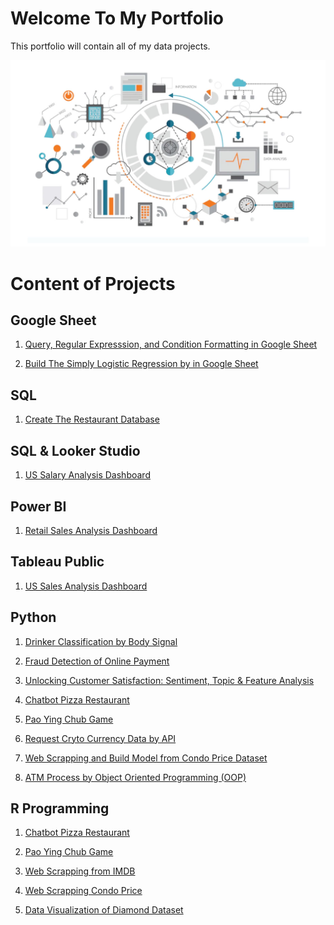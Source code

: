 # Welcome To My Portfolio
This portfolio will contain all of my data projects.

![alt text](image.png)

# Content of Projects

## Google Sheet
1. [Query, Regular Expresssion, and Condition Formatting in Google Sheet](https://github.com/prateeppyntk/data-projects/tree/b0ddc79b7b45ed71eafda3bf5008cf8d9f8f8d36/Query%2C%20Regular%20Expression%2C%20and%20Condition%20Formatting%20in%20Google%20Sheet)

2. [Build The Simply Logistic Regression by in Google Sheet](https://github.com/prateeppyntk/data-projects/tree/b0ddc79b7b45ed71eafda3bf5008cf8d9f8f8d36/Build%20The%20Simply%20Logistic%20Regression%20by%20Google%20Sheet)


## SQL
1. [Create The Restaurant Database](https://github.com/prateeppyntk/data-projects/tree/ea5e2e24fda87931e927977759b183971bd6a152/Create%20The%20Restaurant%20Database)


## SQL & Looker Studio
1. [US Salary Analysis Dashboard](https://github.com/prateeppyntk/data-projects/tree/4a8d5a705e4e4521be8de3707ba99e2b07026dc2/US%20Salary%20Analysis%20Dashboard)


## Power BI 
1. [Retail Sales Analysis Dashboard](https://github.com/prateeppyntk/data-projects/tree/4a8d5a705e4e4521be8de3707ba99e2b07026dc2/Retail%20Sales%20Analysis%20Dashboard)


## Tableau Public 
1. [US Sales Analysis Dashboard](https://github.com/prateeppyntk/data-projects/tree/4a8d5a705e4e4521be8de3707ba99e2b07026dc2/US%20Sales%20Analysis%20Dashboard)


## Python 
1. [Drinker Classification by Body Signal](https://github.com/prateeppyntk/data-projects/tree/99e4385ab85154468f5482e2ec6e661530248a25/Drinker%20Classification%20By%20Body%20Signal)
  
2. [Fraud Detection of Online Payment](https://github.com/prateeppyntk/data-projects/tree/99e4385ab85154468f5482e2ec6e661530248a25/Sales%20Analysis%20Dashboard%20(Using%20The%20Retail%20Sales%20Dataset))
  
3. [Unlocking Customer Satisfaction: Sentiment, Topic & Feature Analysis](https://github.com/prateeppyntk/data-projects/tree/99e4385ab85154468f5482e2ec6e661530248a25/Unlocking%20Customer%20Satisfaction%3A%20Sentiment%2C%20Topic%20%26%20Feature%20Analysis)

4. [Chatbot Pizza Restaurant](https://github.com/prateeppyntk/data-projects/blob/ea5e2e24fda87931e927977759b183971bd6a152/%5BPython%5D%20Chatbot%20Pizza%20Restaurant.ipynb)

5. [Pao Ying Chub Game](https://github.com/prateeppyntk/data-projects/blob/ea5e2e24fda87931e927977759b183971bd6a152/%5BPython%5D%20Pao%20Ying%20Chub%20Game.ipynb)

6. [Request Cryto Currency Data by API](https://github.com/prateeppyntk/data-projects/blob/ea5e2e24fda87931e927977759b183971bd6a152/%5BPython%5D%20Request%20Cryto%20Currency%20Data%20(By%20API).ipynb)

7. [Web Scrapping and Build Model from Condo Price Dataset](https://github.com/prateeppyntk/data-projects/blob/ea5e2e24fda87931e927977759b183971bd6a152/%5BPython%5D%20Web%20Scrapping%20and%20Build%20Model%20from%20Condo%20Price%20Dataset.ipynb)

8. [ATM Process by Object Oriented Programming (OOP)](https://github.com/prateeppyntk/data-projects/blob/ea5e2e24fda87931e927977759b183971bd6a152/%5BPython%5D%20ATM%20Process%20by%20OOP.ipynb)


## R Programming
1. [Chatbot Pizza Restaurant](https://github.com/prateeppyntk/data-projects/blob/ea5e2e24fda87931e927977759b183971bd6a152/%5BR%5D%20Chatbot%20Pizza%20Restaurant)

2. [Pao Ying Chub Game](https://github.com/prateeppyntk/data-projects/blob/ea5e2e24fda87931e927977759b183971bd6a152/%5BR%5D%20Pao%20Ying%20Chub%20Game)

3. [Web Scrapping from IMDB](https://github.com/prateeppyntk/data-projects/blob/ea5e2e24fda87931e927977759b183971bd6a152/%5BR%5D%20Web%20Scrapping%20From%20IMDB.ipynb)

4. [Web Scrapping Condo Price](https://github.com/prateeppyntk/data-projects/blob/ea5e2e24fda87931e927977759b183971bd6a152/%5BR%5D%20Web%20Scrapping%20Condo%20Price.ipynb)

5. [Data Visualization of Diamond Dataset](https://github.com/prateeppyntk/data-projects/blob/ea5e2e24fda87931e927977759b183971bd6a152/%5BR%5D%20Data%20Visualization%20of%20Diamond%20Dataset.pdf)